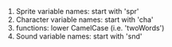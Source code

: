 1. Sprite variable names: start with 'spr'
2. Character variable names: start with 'cha'
3. functions: lower CamelCase (i.e. 'twoWords')
4. Sound variable names: start with 'snd'
